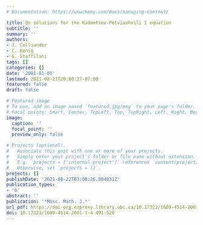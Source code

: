 ```yaml
---
# Documentation: https://wowchemy.com/docs/managing-content/

title: On solutions for the Kadomtsev-Petviashvili I equation
subtitle: ''
summary: ''
authors:
- J. Colliander
- C. Kenig
- G. Staffilani
tags: []
categories: []
date: '2001-01-01'
lastmod: 2021-08-21T20:08:27-07:00
featured: false
draft: false

# Featured image
# To use, add an image named `featured.jpg/png` to your page's folder.
# Focal points: Smart, Center, TopLeft, Top, TopRight, Left, Right, BottomLeft, Bottom, BottomRight.
image:
  caption: ''
  focal_point: ''
  preview_only: false

# Projects (optional).
#   Associate this post with one or more of your projects.
#   Simply enter your project's folder or file name without extension.
#   E.g. `projects = ["internal-project"]` references `content/project/deep-learning/index.md`.
#   Otherwise, set `projects = []`.
projects: []
publishDate: '2021-08-22T03:08:26.884031Z'
publication_types:
- '6'
abstract: ''
publication: '*Mosc. Math. J.*'
url_pdf: https://doi-org.ezproxy.library.ubc.ca/10.17323/1609-4514-2001-1-4-491-520
doi: 10.17323/1609-4514-2001-1-4-491-520
---
```

